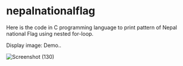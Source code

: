 # nepalnationalflag
Here is the code in C programming language to print pattern of Nepal national Flag using nested for-loop.

Display image: Demo..

![Screenshot (130)](https://user-images.githubusercontent.com/81736823/125561735-1906c158-5008-485b-859e-695e51ae52f9.png)



